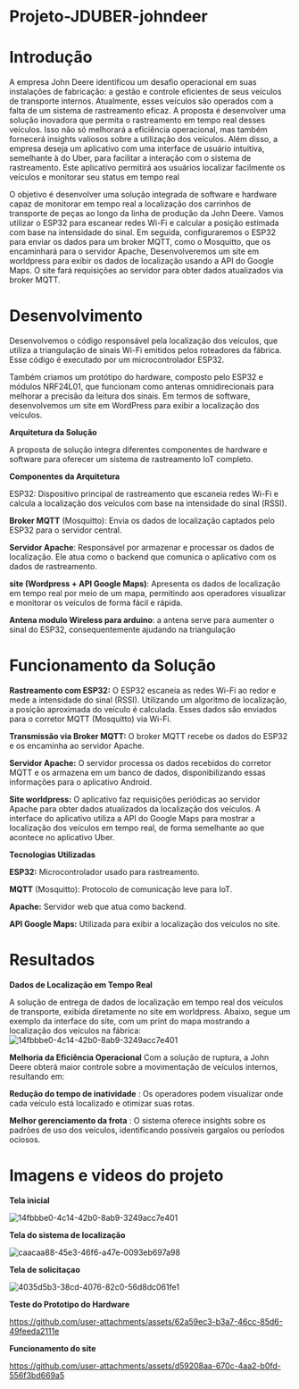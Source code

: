 # Projeto-JDUBER-johndeer
# Introdução
A empresa John Deere identificou um desafio operacional em suas instalações de fabricação: a gestão e controle eficientes de seus veículos de transporte internos. Atualmente, esses veículos são operados com a falta de um sistema de rastreamento eficaz.
 A proposta é desenvolver uma solução inovadora que permita o rastreamento em tempo real desses veículos. Isso não só melhorará a eficiência operacional, mas também fornecerá insights valiosos sobre a utilização dos veículos.
Além disso, a empresa deseja um aplicativo com uma interface de usuário intuitiva, semelhante à do Uber, para facilitar a interação com o sistema de rastreamento. Este aplicativo permitirá aos usuários localizar facilmente os veículos e monitorar seu status em tempo real

O objetivo é desenvolver uma solução integrada de software e hardware capaz de monitorar em tempo real a localização dos carrinhos de transporte de peças ao longo da linha de produção da John Deere. Vamos utilizar o ESP32 para escanear redes Wi-Fi e calcular a posição estimada com base na intensidade do sinal. Em seguida, configuraremos o ESP32 para enviar os dados para um broker MQTT, como o Mosquitto, que os encaminhará para o servidor Apache, Desenvolveremos um site em worldpress para exibir os dados de localização usando a API do Google Maps. O site fará requisições ao servidor para obter dados atualizados via broker MQTT.

# Desenvolvimento
Desenvolvemos o código responsável pela localização dos veículos, que utiliza a triangulação de sinais Wi-Fi emitidos pelos roteadores da fábrica. Esse código é executado por um microcontrolador ESP32.

Também criamos um protótipo do hardware, composto pelo ESP32 e módulos NRF24L01, que funcionam como antenas omnidirecionais para melhorar a precisão da leitura dos sinais.
Em termos de software, desenvolvemos um site em WordPress para exibir a localização dos veículos.

**Arquitetura da Solução**

A proposta de solução integra diferentes componentes de hardware e software para oferecer um sistema de rastreamento IoT completo. 

**Componentes da Arquitetura**

ESP32: Dispositivo principal de rastreamento que escaneia redes Wi-Fi e calcula a localização dos veículos com base na intensidade do sinal (RSSI).

**Broker MQTT** (Mosquitto): Envia os dados de localização captados pelo ESP32 para o servidor central.

**Servidor Apache**: Responsável por armazenar e processar os dados de localização. Ele atua como o backend que comunica o aplicativo com os dados de rastreamento.

**site (Wordpress + API Google Maps)**: Apresenta os dados de localização em tempo real por meio de um mapa, permitindo aos operadores visualizar e monitorar os veículos de forma fácil e rápida.

**Antena modulo Wireless para arduino**: a antena serve para aumenter o sinal do ESP32, consequentemente ajudando na triangulação

# Funcionamento da Solução

**Rastreamento com ESP32:**
O ESP32 escaneia as redes Wi-Fi ao redor e mede a intensidade do sinal (RSSI).
Utilizando um algoritmo de localização, a posição aproximada do veículo é calculada.
Esses dados são enviados para o corretor MQTT (Mosquitto) via Wi-Fi.

**Transmissão via Broker MQTT:**
O broker MQTT recebe os dados do ESP32 e os encaminha ao servidor Apache.

**Servidor Apache:**
O servidor processa os dados recebidos do corretor MQTT e os armazena em um banco de dados, disponibilizando essas informações para o aplicativo Android.

**Site worldpress:**
O aplicativo faz requisições periódicas ao servidor Apache para obter dados atualizados da localização dos veículos.
A interface do aplicativo utiliza a API do Google Maps para mostrar a localização dos veículos em tempo real, de forma semelhante ao que acontece no aplicativo Uber.

**Tecnologias Utilizadas**

**ESP32:** Microcontrolador usado para rastreamento.

**MQTT** (Mosquitto): Protocolo de comunicação leve para IoT.

**Apache:** Servidor web que atua como backend.

**API Google Maps:** Utilizada para exibir a localização dos veículos no site.

# Resultados

**Dados de Localização em Tempo Real**

A solução de entrega de dados de localização em tempo real dos veículos de transporte, exibida diretamente no site em worldpress. Abaixo, segue um exemplo da interface do site, com um print do mapa mostrando a localização dos veículos na fábrica:
![14fbbbe0-4c14-42b0-8ab9-3249acc7e401](https://github.com/user-attachments/assets/f201432a-79e0-4aa6-bc48-6214c06fa06b)

**Melhoria da Eficiência Operacional**
Com a solução de ruptura, a John Deere obterá maior controle sobre a movimentação de veículos internos, resultando em:

**Redução do tempo de inatividade** : Os operadores podem visualizar onde cada veículo está localizado e otimizar suas rotas.

**Melhor gerenciamento da frota** : O sistema oferece insights sobre os padrões de uso dos veículos, identificando possíveis gargalos ou períodos ociosos.

# Imagens e videos do projeto
**Tela inicial**

![14fbbbe0-4c14-42b0-8ab9-3249acc7e401](https://github.com/user-attachments/assets/68e4c44b-91ba-4abd-999d-05c4ccfb18c8)

**Tela do sistema de localização**

![caacaa88-45e3-46f6-a47e-0093eb697a98](https://github.com/user-attachments/assets/7a50f402-d4ac-4195-a25b-4745adeb8757)

**Tela de solicitaçao**

![4035d5b3-38cd-4076-82c0-56d8dc061fe1](https://github.com/user-attachments/assets/3be516be-faf9-4e2b-8175-995ed2c8348f)

**Teste do Prototipo do Hardware**

https://github.com/user-attachments/assets/62a59ec3-b3a7-46cc-85d6-49feeda2111e

**Funcionamento do site**

https://github.com/user-attachments/assets/d59208aa-670c-4aa2-b0fd-556f3bd669a5

